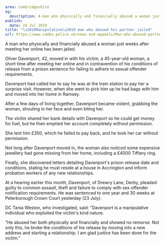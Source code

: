 ```yaml
area: Cambridgeshire
og:
  description: A man who physically and financially abused a woman just weeks after meeting her online has been jailed.
publish:
  date: 24 Jul 2019
title: "\u2018Manipulative\u2019 man who abused his partner jailed"
url: https://www.cambs.police.uk/news-and-appeals/Man-who-abused-partner-jailed
```

A man who physically and financially abused a woman just weeks after meeting her online has been jailed.

Oliver Davenport, 42, moved in with his victim, a 45-year-old woman, a short time after meeting her online and in contravention of his conditions of release from a prison sentence for failing to adhere to sexual offender requirements.

Davenport had called her to say he was at the train station to pay her a surprise visit. However, when she went to pick him up he had bags with him and moved into her home in Ramsey.

After a few days of living together, Davenport became violent, grabbing the woman, shouting in her face and even biting her.

The victim shared her bank details with Davenport so he could get money for fuel, but he then emptied her account completely without permission.

She lent him £350, which he failed to pay back, and he took her car without permission.

Not long after Davenport moved in, the woman also noticed some expensive jewellery had gone missing from her home, including a £4000 Tiffany ring.

Finally, she discovered letters detailing Davenport's prison release date and conditions, stating he must reside at a house in Accrington and inform probation workers of any new relationships.

At a hearing earlier this month, Davenport, of Drewry Lane, Derby, pleaded guilty to common assault, theft and failure to comply with sex offender notification requirements. He was sentenced to one year and 30 weeks at Peterborough Crown Court yesterday (23 July).

DC Tania Weston, who investigated, said: "Davenport is a manipulative individual who exploited the victim's kind nature.

"He abused her both physically and financially and showed no remorse. Not only this, he broke the conditions of his release by moving into a new address and starting a relationship. I am glad justice has been done for the victim."
